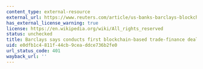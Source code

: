 ```yaml
---
content_type: external-resource
external_url: https://www.reuters.com/article/us-banks-barclays-blockchain/barclays-says-conducts-first-blockchain-based-trade-finance-deal-idUSKCN11D23B
has_external_license_warning: true
license: https://en.wikipedia.org/wiki/All_rights_reserved
status: unchecked
title: Barclays says conducts first blockchain-based trade-finance deal
uid: e0dfb1c4-811f-44cb-9cea-ddce736b2fe0
url_status_code: 401
wayback_url: ''
---
```


